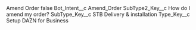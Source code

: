 <?xml version="1.0" encoding="UTF-8"?>
<CustomMetadata xmlns="http://soap.sforce.com/2006/04/metadata" xmlns:xsi="http://www.w3.org/2001/XMLSchema-instance" xmlns:xsd="http://www.w3.org/2001/XMLSchema">
    <label>Amend Order</label>
    <protected>false</protected>
    <values>
        <field>Bot_Intent__c</field>
        <value xsi:type="xsd:string">Amend_Order</value>
    </values>
    <values>
        <field>SubType2_Key__c</field>
        <value xsi:type="xsd:string">How do I amend my order?</value>
    </values>
    <values>
        <field>SubType_Key__c</field>
        <value xsi:type="xsd:string">STB Delivery &amp; installation</value>
    </values>
    <values>
        <field>Type_Key__c</field>
        <value xsi:type="xsd:string">Setup DAZN for Business</value>
    </values>
</CustomMetadata>
